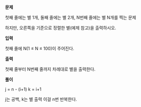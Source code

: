 **문제**

첫째 줄에는 별 1개, 둘째 줄에는 별 2개, N번째 줄에는 별 N개를 찍는 문제

하지만, 오른쪽을 기준으로 정렬한 별(예제 참고)을 출력하시오.

**입력**

첫째 줄에 N(1 ≤ N ≤ 100)이 주어진다.

**출력**

첫째 줄부터 N번째 줄까지 차례대로 별을 출력한다.

**풀이**

j = n - (i+1)
k = i+1

j는 공백, k는 별 출력
이걸 n번 반복한다.